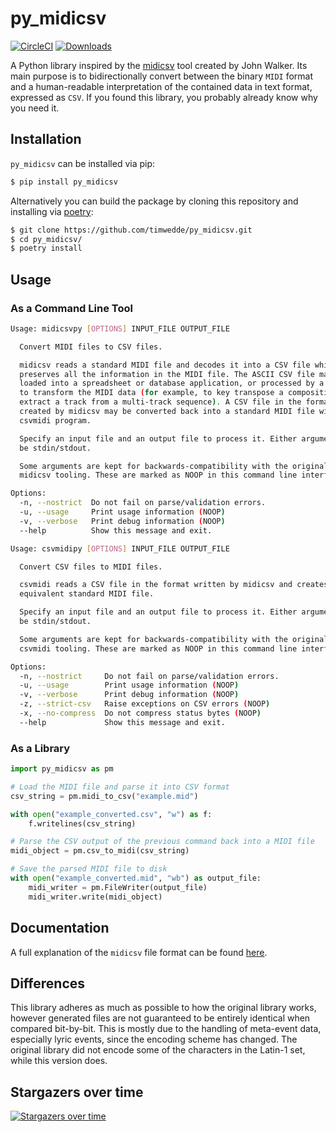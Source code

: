 # py_midicsv

[![CircleCI](https://circleci.com/gh/timwedde/py_midicsv.svg?style=svg)](https://circleci.com/gh/timwedde/py_midicsv)
[![Downloads](https://pepy.tech/badge/py-midicsv)](https://pepy.tech/project/py-midicsv)

A Python library inspired by the [midicsv](http://www.fourmilab.ch/webtools/midicsv/) tool created by John Walker. Its main purpose is to bidirectionally convert between the binary `MIDI` format and a human-readable interpretation of the contained data in text format, expressed as `CSV`.
If you found this library, you probably already know why you need it.


## Installation

`py_midicsv` can be installed via pip:
```bash
$ pip install py_midicsv
```

Alternatively you can build the package by cloning this repository and installing via [poetry](https://github.com/sdispater/poetry):
```bash
$ git clone https://github.com/timwedde/py_midicsv.git
$ cd py_midicsv/
$ poetry install
```


## Usage

### As a Command Line Tool
```bash
Usage: midicsvpy [OPTIONS] INPUT_FILE OUTPUT_FILE

  Convert MIDI files to CSV files.

  midicsv reads a standard MIDI file and decodes it into a CSV file which
  preserves all the information in the MIDI file. The ASCII CSV file may be
  loaded into a spreadsheet or database application, or processed by a program
  to transform the MIDI data (for example, to key transpose a composition or
  extract a track from a multi-track sequence). A CSV file in the format
  created by midicsv may be converted back into a standard MIDI file with the
  csvmidi program.

  Specify an input file and an output file to process it. Either argument can
  be stdin/stdout.

  Some arguments are kept for backwards-compatibility with the original
  midicsv tooling. These are marked as NOOP in this command line interface.

Options:
  -n, --nostrict  Do not fail on parse/validation errors.
  -u, --usage     Print usage information (NOOP)
  -v, --verbose   Print debug information (NOOP)
  --help          Show this message and exit.
```

```bash
Usage: csvmidipy [OPTIONS] INPUT_FILE OUTPUT_FILE

  Convert CSV files to MIDI files.

  csvmidi reads a CSV file in the format written by midicsv and creates the
  equivalent standard MIDI file.

  Specify an input file and an output file to process it. Either argument can
  be stdin/stdout.

  Some arguments are kept for backwards-compatibility with the original
  csvmidi tooling. These are marked as NOOP in this command line interface.

Options:
  -n, --nostrict     Do not fail on parse/validation errors.
  -u, --usage        Print usage information (NOOP)
  -v, --verbose      Print debug information (NOOP)
  -z, --strict-csv   Raise exceptions on CSV errors (NOOP)
  -x, --no-compress  Do not compress status bytes (NOOP)
  --help             Show this message and exit.
```

### As a Library
```python
import py_midicsv as pm

# Load the MIDI file and parse it into CSV format
csv_string = pm.midi_to_csv("example.mid")

with open("example_converted.csv", "w") as f:
    f.writelines(csv_string)

# Parse the CSV output of the previous command back into a MIDI file
midi_object = pm.csv_to_midi(csv_string)

# Save the parsed MIDI file to disk
with open("example_converted.mid", "wb") as output_file:
    midi_writer = pm.FileWriter(output_file)
    midi_writer.write(midi_object)
```

## Documentation
A full explanation of the `midicsv` file format can be found [here](https://github.com/timwedde/py_midicsv/blob/master/doc/file-format.md).

## Differences

This library adheres as much as possible to how the original library works, however generated files are not guaranteed to be entirely identical when compared bit-by-bit.
This is mostly due to the handling of meta-event data, especially lyric events, since the encoding scheme has changed. The original library did not encode some of the characters in the Latin-1 set, while this version does.


## Stargazers over time

[![Stargazers over time](https://starchart.cc/timwedde/py_midicsv.svg)](https://starchart.cc/timwedde/py_midicsv)
